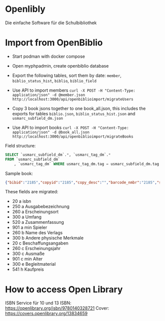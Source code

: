 # Openlibly

Die einfache Software für die Schulbibliothek

# Import from OpenBiblio

- Start podman with docker compose
- Open myphpadmin, create openbiblio database
- Export the following tables, sort them by date: `member`, `biblio_status_hist`, `biblio`, `biblio_field`

- Use API to import members `curl -X POST -H "Content-Type: application/json" -d @member.json http://localhost:3000/api/openbiblioimport/migrateUsers`

- Copy 3 book jsons together to one book_all.json, this includes the exports for tables `biblio.json`, `biblio_status_hist.json` and `usmarc_subfield_dm.json`
- Use API to import books `curl -X POST -H "Content-Type: application/json" -d @book_all.json  http://localhost:3000/api/openbiblioimport/migrateBooks`



Field structure:
```sql
SELECT `usmarc_subfield_dm`.*, `usmarc_tag_dm`.*
FROM `usmarc_subfield_dm`
	, `usmarc_tag_dm` WHERE usmarc_tag_dm.tag = usmarc_subfield_dm.tag
```


Sample book:
```json
{"bibid":"2185","copyid":"2185","copy_desc":"","barcode_nmbr":"2185","status_cd":"out","status_begin_dt":"2006-06-09 10:17:18","due_back_dt":"2006-06-30","mbrid":"1035","renewal_count":"0","create_dt":"2005-05-24 20:08:39","last_change_dt":"2023-01-27 10:56:54","last_change_userid":"4","material_cd":"2","collection_cd":"6","call_nmbr1":"Bücherei","call_nmbr2":"","call_nmbr3":"","title":"Die Wilden Fußballkerle. Bd. 09: Joschka, die siebte Kavallerie","title_remainder":"","responsibility_stmt":"","author":"Masannek, Joachim","topic1":"Fußball","topic2":"Teamgeist","topic3":"","topic4":"","topic5":"","opac_flg":"Y"},
```



These fields are migrated:
- 20 a isbn	
- 250 a Ausgabebezeichnung
- 260 a Erscheinungsort
- 300 a Umfang
- 520 a Zusammenfassung
- 901 a min Spieler
- 260 b Name des Verlags	
- 300 b Andere physische Merkmale			
- 20 c Beschaffungsangaben
- 260 c Erscheinungsjahr
- 300 c Ausmaße
- 901 c min Alter
- 300 e Begleitmaterial
- 541 h Kaufpreis	


# How to access Open Library
ISBN Service für 10 und 13 ISBN: 
https://openlibrary.org/isbn/9780140328721
Cover: 
https://covers.openlibrary.org/13834659